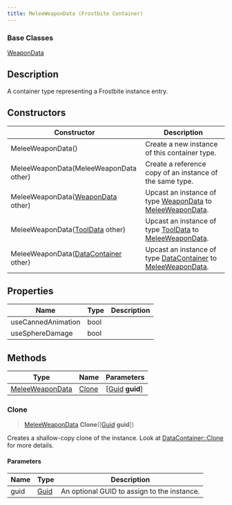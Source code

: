 ```yaml
---
title: MeleeWeaponData (Frostbite Container)
---
```

### Base Classes

[WeaponData](WeaponData)

## Description

A container type representing a Frostbite instance entry.

## Constructors

| Constructor                                                                | Description                                                                                                           |
| -------------------------------------------------------------------------- | --------------------------------------------------------------------------------------------------------------------- |
| MeleeWeaponData()                                                          | Create a new instance of this container type.                                                                         |
| MeleeWeaponData(MeleeWeaponData other)                                     | Create a reference copy of an instance of the same type.                                                              |
| MeleeWeaponData([WeaponData](WeaponData) other)                            | Upcast an instance of type [WeaponData](WeaponData) to [MeleeWeaponData](MeleeWeaponData).                            |
| MeleeWeaponData([ToolData](ToolData) other)                                | Upcast an instance of type [ToolData](ToolData) to [MeleeWeaponData](MeleeWeaponData).                                |
| MeleeWeaponData([DataContainer](/vext/ref/cls/shr/datacontainer) other) | Upcast an instance of type [DataContainer](/vext/ref/cls/shr/datacontainer) to [MeleeWeaponData](MeleeWeaponData). |

## Properties

| Name               | Type | Description |
| ------------------ | ---- | ----------- |
| useCannedAnimation | bool |             |
| useSphereDamage    | bool |             |

## Methods

| Type                               | Name            | Parameters                                     |
| ---------------------------------- | --------------- | ---------------------------------------------- |
| [MeleeWeaponData](MeleeWeaponData) | [Clone](#clone) | \[[Guid](/vext/ref/cls/shr/guid) **guid**\] |

### Clone

> [MeleeWeaponData](MeleeWeaponData) **Clone**(\[[Guid](/vext/ref/cls/shr/guid) **guid**\])

Creates a shallow-copy clone of the instance. Look at [DataContainer::Clone](/vext/ref/cls/shr/datacontainer#clone) for more details.

#### Parameters

| Name | Type         | Description                                 |
| ---- | ------------ | ------------------------------------------- |
| guid | [Guid](Guid) | An optional GUID to assign to the instance. |
